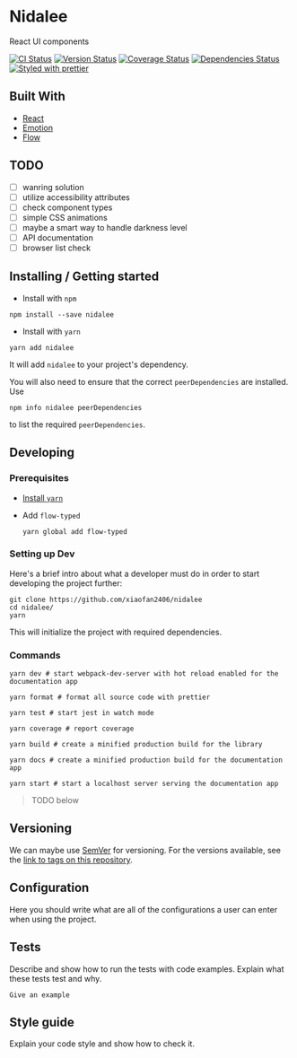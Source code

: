 # Nidalee

React UI components

[![CI Status][ci-badge]][ci]
[![Version Status][version-badge]][version]
[![Coverage Status][coverage-badge]][coverage]
[![Dependencies Status][dependencies-badge]][dependencies]
[![Styled with prettier][prettier-badge]][prettier]

[version-badge]: https://img.shields.io/npm/v/nidalee.svg?style=flat-square
[version]: https://www.npmjs.com/package/nidalee
[ci-badge]: https://img.shields.io/travis/xiaofan2406/nidalee.svg?style=flat-square
[ci]: https://travis-ci.org/xiaofan2406/nidalee
[coverage-badge]: https://img.shields.io/codecov/c/github/xiaofan2406/nidalee.svg?style=flat-square
[coverage]: https://codecov.io/gh/xiaofan2406/nidalee
[dependencies-badge]: https://img.shields.io/david/xiaofan2406/nidalee.svg?style=flat-square
[dependencies]: https://david-dm.org/xiaofan2406/nidalee
[prettier-badge]: https://img.shields.io/badge/styled_with-prettier-ff69b4.svg?style=flat-square
[prettier]: https://github.com/prettier/prettier

## Built With

* [React](https://reactjs.org)
* [Emotion](https://github.com/tkh44/emotion)
* [Flow](https://flow.org/en)

## TODO

* [ ] wanring solution
* [ ] utilize accessibility attributes
* [ ] check component types
* [ ] simple CSS animations
* [ ] maybe a smart way to handle darkness level
* [ ] API documentation
* [ ] browser list check

## Installing / Getting started

* Install with `npm`

```shell
npm install --save nidalee
```

* Install with `yarn`

```shell
yarn add nidalee
```

It will add `nidalee` to your project's dependency.

You will also need to ensure that the correct `peerDependencies` are installed. Use

```shell
npm info nidalee peerDependencies
```

to list the required `peerDependencies`.

## Developing

### Prerequisites

* [Install `yarn`](https://yarnpkg.com/lang/en/docs/install/)

* Add `flow-typed`
  ```shell
  yarn global add flow-typed
  ```

### Setting up Dev

Here's a brief intro about what a developer must do in order to start developing
the project further:

```shell
git clone https://github.com/xiaofan2406/nidalee
cd nidalee/
yarn
```

This will initialize the project with required dependencies.

### Commands

```shell
yarn dev # start webpack-dev-server with hot reload enabled for the documentation app

yarn format # format all source code with prettier

yarn test # start jest in watch mode

yarn coverage # report coverage

yarn build # create a minified production build for the library

yarn docs # create a minified production build for the documentation app

yarn start # start a localhost server serving the documentation app
```

> TODO below

## Versioning

We can maybe use [SemVer](http://semver.org/) for versioning. For the versions available, see the [link to tags on this repository](/tags).

## Configuration

Here you should write what are all of the configurations a user can enter when
using the project.

## Tests

Describe and show how to run the tests with code examples.
Explain what these tests test and why.

```shell
Give an example
```

## Style guide

Explain your code style and show how to check it.
